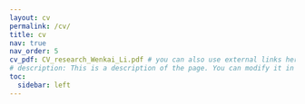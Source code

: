```yaml
---
layout: cv
permalink: /cv/
title: cv
nav: true
nav_order: 5
cv_pdf: CV_research_Wenkai_Li.pdf # you can also use external links here
# description: This is a description of the page. You can modify it in '_pages/cv.md'. You can also change or remove the top pdf download button.
toc:
  sidebar: left
---
```

